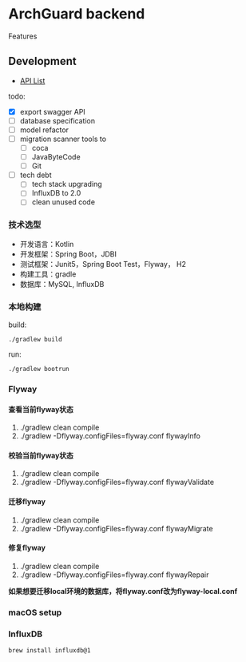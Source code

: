 # ArchGuard backend

Features

## Development

- [API List](http://localhost:8080/api/v3/api-docs)

todo:

- [x] export swagger API
- [ ] database specification
- [ ] model refactor
- [ ] migration scanner tools to 
  - [ ] coca
  - [ ] JavaByteCode
  - [ ] Git
- [ ] tech debt
   - [ ] tech stack upgrading
   - [ ] InfluxDB to 2.0
   - [ ] clean unused code

### 技术选型

- 开发语言：Kotlin  
- 开发框架：Spring Boot，JDBI  
- 测试框架：Junit5，Spring Boot Test，Flyway， H2  
- 构建工具：gradle  
- 数据库：MySQL, InfluxDB

### 本地构建

build:

`./gradlew build`

run:

`./gradlew bootrun`

### Flyway

#### 查看当前flyway状态

1. ./gradlew clean compile
2. ./gradlew -Dflyway.configFiles=flyway.conf flywayInfo

#### 校验当前flyway状态

1. ./gradlew clean compile
2. ./gradlew -Dflyway.configFiles=flyway.conf flywayValidate

#### 迁移flyway

1. ./gradlew clean compile
2. ./gradlew -Dflyway.configFiles=flyway.conf flywayMigrate

#### 修复flyway

1. ./gradlew clean compile
2. ./gradlew -Dflyway.configFiles=flyway.conf flywayRepair

**如果想要迁移local环境的数据库，将flyway.conf改为flyway-local.conf**

### macOS setup

### InfluxDB

```
brew install influxdb@1
```
